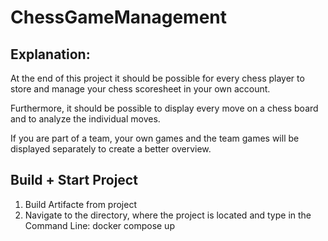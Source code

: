 # ChessGameManagement

## Explanation:
At the end of this project it should be possible for every chess player to store and manage your chess scoresheet in your own account. 

Furthermore, it should be possible to display every move on a chess board and to analyze the individual moves. 

If you are part of a team, your own games and the team games will be displayed separately to create a better overview.

## Build + Start Project
1. Build Artifacte from project
2. Navigate to the directory, where the project is located and type in the Command Line: docker compose up
